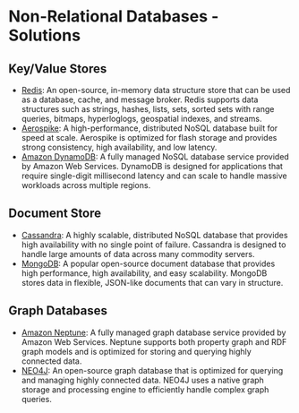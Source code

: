 # Non-Relational Databases - Solutions

## Key/Value Stores

- [Redis](https://redis.io/): An open-source, in-memory data structure store that can be used as a database, cache, and message broker. Redis supports data structures such as strings, hashes, lists, sets, sorted sets with range queries, bitmaps, hyperloglogs, geospatial indexes, and streams.
- [Aerospike](https://aerospike.com/): A high-performance, distributed NoSQL database built for speed at scale. Aerospike is optimized for flash storage and provides strong consistency, high availability, and low latency.
- [Amazon DynamoDB](https://aws.amazon.com/dynamodb/): A fully managed NoSQL database service provided by Amazon Web Services. DynamoDB is designed for applications that require single-digit millisecond latency and can scale to handle massive workloads across multiple regions.

## Document Store

- [Cassandra](https://cassandra.apache.org/_/index.html): A highly scalable, distributed NoSQL database that provides high availability with no single point of failure. Cassandra is designed to handle large amounts of data across many commodity servers.
- [MongoDB](https://www.mongodb.com/document-databases): A popular open-source document database that provides high performance, high availability, and easy scalability. MongoDB stores data in flexible, JSON-like documents that can vary in structure.

## Graph Databases

- [Amazon Neptune](https://aws.amazon.com/neptune/): A fully managed graph database service provided by Amazon Web Services. Neptune supports both property graph and RDF graph models and is optimized for storing and querying highly connected data.
- [NEO4J](https://neo4j.com/): An open-source graph database that is optimized for querying and managing highly connected data. NEO4J uses a native graph storage and processing engine to efficiently handle complex graph queries.
